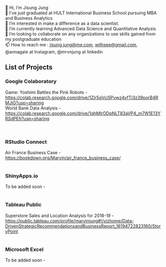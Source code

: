 👋 Hi, I’m Jisung Jung <br>
🏫 I've just graduated at HULT International Business School pursuing MBA and Business Analytics <br>
👀 I’m interested in make a difference as a data scientist. <br>
🌱 I’m currently learning Advanced Data Science and Quantitative Analysis <br>
💞️ I’m looking to collaborate on any organizations to use skills gained from my postgraduate education <br>
📫 How to reach me : jisung.jung@me.com, withsee@gmail.com, @annagale at Instagram, @mrvnjung at linkedin <br>

## List of Projects <br>
### Google Colaboratory <br>
  Game: Yoshimi Battles the Pink Robots - https://colab.research.google.com/drive/1Zlr5qVcj5Pvwz4yfTi3z39porB4RMJjG?usp=sharing <br>
  World Bank Data Analysis -  https://colab.research.google.com/drive/1qhMlrODpNLT83aVP4_m7W1E13YRSdPEh?usp=sharing <br>  
<br>
### RStudio Connect <br>
  Air France Business Case - https://bookdown.org/Marvin/air_france_business_case/ <br>
<br>
### ShinyApps.io <br>
  To be added soon - <br>
<br>
### Tableau Public <br>
  Superstore Sales and Location Analysis for 2018-19 - https://public.tableau.com/profile/marvinjung#!/vizhome/Data-DrivenStrategicRecommendationsandBusinessReport_16194722823160/StoryPoint <br>
<br>
### Microsoft Excel <br>
  To be added soon - <br>

 
